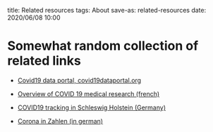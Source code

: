 title: Related resources
tags: About
save-as: related-resources
date: 2020/06/08 10:00

# Somewhat random collection of related links

- [Covid19 data portal, covid19dataportal.org](https://www.covid19dataportal.org)

- [Overview of COVID 19 medical research (french)](https://lejournal.cnrs.fr/articles/visualiser-la-recherche-sur-le-coronavirus-en-un-coup-doeil)

- [COVID19 tracking in Schleswig Holstein (Germany)](https://www.infmed.uni-kiel.de/de/epidemiologie/covid-19)

- [Corona in Zahlen (in german)](http://corona-in-zahlen.de)
